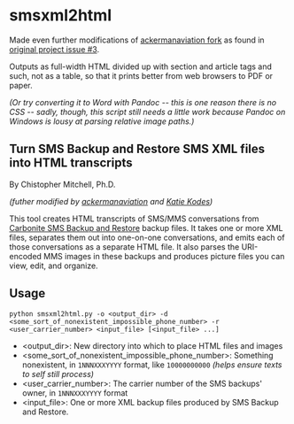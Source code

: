 # smsxml2html

Made even further modifications of [ackermanaviation fork](https://github.com/ackermanaviation/smsxml2html) as found in [original project issue #3](https://github.com/KermMartian/smsxml2html/issues/3#issuecomment-1364458161).

Outputs as full-width HTML divided up with section and article tags and such, not as a table, so that it prints better from web browsers to PDF or paper.

_(Or try converting it to Word with Pandoc -- this is one reason there is no CSS -- sadly, though, this script still needs a little work because Pandoc on Windows is lousy at parsing relative image paths.)_

## Turn SMS Backup and Restore SMS XML files into HTML transcripts
By Chistopher Mitchell, Ph.D.

_(futher modified by [ackermanaviation](https://github.com/ackermanaviation) and [Katie Kodes](https://katiekodes.com/))_

This tool creates HTML transcripts of SMS/MMS conversations from
[Carbonite SMS Backup and Restore](https://www.carbonite.com/en/apps/call-log-sms-backup-restore)
backup files. It takes one or more XML files, separates them out into one-on-one conversations,
and emits each of those conversations as a separate HTML file. It also parses the URI-encoded
MMS images in these backups and produces picture files you can view, edit, and organize.

Usage
-----
    python smsxml2html.py -o <output_dir> -d <some_sort_of_nonexistent_impossible_phone_number> -r <user_carrier_number> <input_file> [<input_file> ...]

  * <output_dir>: New directory into which to place HTML files and images
  * <some_sort_of_nonexistent_impossible_phone_number>: Something nonexistent, in `1NNNXXXYYYY` format, like `10000000000` _(helps ensure texts to self still process)_
  * <user_carrier_number>: The carrier number of the SMS backups' owner, in `1NNNXXXYYYY` format
  * <input_file>: One or more XML backup files produced by SMS Backup and Restore.
